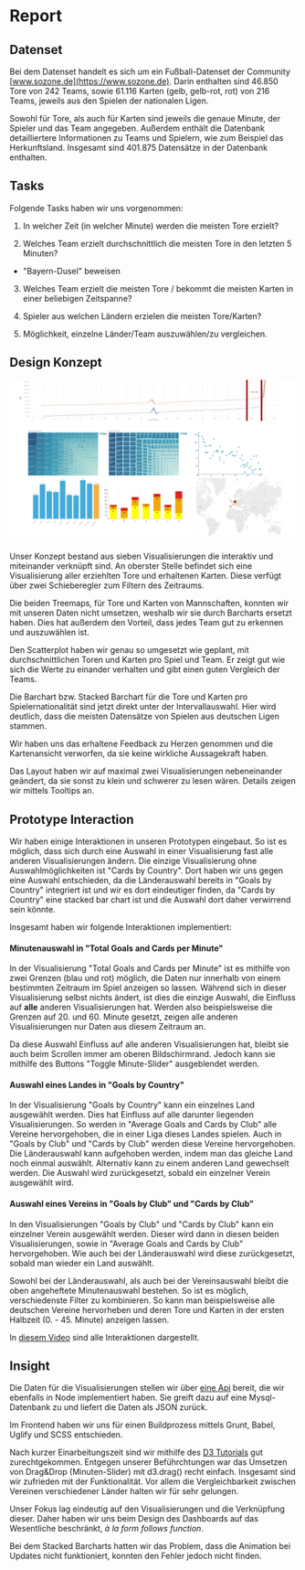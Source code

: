 # Report

## Datenset

Bei dem Datenset handelt es sich um ein Fußball-Datenset der Community [www.sozone.de](https://www.sozone.de). Darin enthalten sind 46.850 Tore von 242 Teams, sowie 61.116 Karten (gelb, gelb-rot, rot) von 216 Teams, jeweils aus den Spielen der nationalen Ligen.  

Sowohl für Tore, als auch für Karten sind jeweils die genaue Minute, der Spieler und das Team angegeben. Außerdem enthält die Datenbank detailliertere Informationen zu Teams und Spielern, wie zum Beispiel das Herkunftsland. Insgesamt sind 401.875 Datensätze in der Datenbank enthalten.

## Tasks

Folgende Tasks haben wir uns vorgenommen:

1. In welcher Zeit (in welcher Minute) werden die meisten Tore erzielt?

2. Welches Team erzielt durchschnittlich die meisten Tore in den letzten 5 Minuten?
  * "Bayern-Dusel" beweisen

3. Welches Team erzielt die meisten Tore / bekommt die meisten Karten in einer beliebigen Zeitspanne?

4. Spieler aus welchen Ländern erzielen die meisten Tore/Karten?

5. Möglichkeit, einzelne Länder/Team auszuwählen/zu vergleichen.

## Design Konzept

![Design Konzept](design.png)

Unser Konzept bestand aus sieben Visualisierungen die interaktiv und miteinander verknüpft sind.
An oberster Stelle befindet sich eine Visualisierung aller erziehlten Tore und erhaltenen Karten. Diese verfügt über zwei Schieberegler zum Filtern des Zeitraums.

Die beiden Treemaps, für Tore und Karten von Mannschaften, konnten wir mit unseren Daten nicht umsetzen, weshalb wir sie durch Barcharts ersetzt haben. Dies hat außerdem den Vorteil, dass jedes Team gut zu erkennen und auszuwählen ist.

Den Scatterplot haben wir genau so umgesetzt wie geplant, mit durchschnittlichen Toren und Karten pro Spiel und Team. Er zeigt gut wie sich die Werte zu einander verhalten und gibt einen guten Vergleich der Teams.

Die Barchart bzw. Stacked Barchart für die Tore und Karten pro Spielernationalität sind jetzt direkt unter der Intervallauswahl.
Hier wird deutlich, dass die meisten Datensätze von Spielen aus deutschen Ligen stammen.

Wir haben uns das erhaltene Feedback zu Herzen genommen und die Kartenansicht verworfen, da sie keine wirkliche Aussagekraft haben.

Das Layout haben wir auf maximal zwei Visualisierungen nebeneinander geändert, da sie sonst zu klein und schwerer zu lesen wären. Details zeigen wir mittels Tooltips an.

## Prototype Interaction

Wir haben einige Interaktionen in unseren Prototypen eingebaut. So ist es möglich, dass sich durch eine Auswahl in einer Visualisierung fast alle anderen Visualisierungen ändern. Die einzige Visualisierung ohne Auswahlmöglichkeiten ist "Cards by Country". Dort haben wir uns gegen eine Auswahl entschieden, da die Länderauswahl bereits in "Goals by Country" integriert ist und wir es dort eindeutiger finden, da "Cards by Country" eine stacked bar chart ist und die Auswahl dort daher verwirrend sein könnte.

Insgesamt haben wir folgende Interaktionen implementiert:

#### Minutenauswahl in "Total Goals and Cards per Minute"

In der Visualisierung "Total Goals and Cards per Minute" ist es mithilfe von zwei Grenzen (blau und rot) möglich, die Daten nur innerhalb von einem bestimmten Zeitraum im Spiel anzeigen so lassen. Während sich in dieser Visualisierung selbst nichts ändert, ist dies die einzige Auswahl, die Einfluss auf **alle** anderen Visualisierungen hat. Werden also beispielsweise die Grenzen auf 20. und 60. Minute gesetzt, zeigen alle anderen Visualisierungen nur Daten aus diesem Zeitraum an.

Da diese Auswahl Einfluss auf alle anderen Visualisierungen hat, bleibt sie auch beim Scrollen immer am oberen Bildschirmrand. Jedoch kann sie mithilfe des Buttons "Toggle Minute-Slider" ausgeblendet werden.

#### Auswahl eines Landes in "Goals by Country"

In der Visualisierung "Goals by Country" kann ein einzelnes Land ausgewählt werden. Dies hat Einfluss auf alle darunter liegenden Visualisierungen. So werden in "Average Goals and Cards by Club" alle Vereine hervorgehoben, die in einer Liga dieses Landes spielen. Auch in "Goals by Club" und "Cards by Club" werden diese Vereine hervorgehoben. Die Länderauswahl kann aufgehoben werden, indem man das gleiche Land noch einmal auswählt. Alternativ kann zu einem anderen Land gewechselt werden. Die Auswahl wird zurückgesetzt, sobald ein einzelner Verein ausgewählt wird.

#### Auswahl eines Vereins in "Goals by Club" und "Cards by Club"

In den Visualisierungen "Goals by Club" und "Cards by Club" kann ein einzelner Verein ausgewählt werden. Dieser wird dann in diesen beiden Visualisierungen, sowie in "Average Goals and Cards by Club" hervorgehoben. Wie auch bei der Länderauswahl wird diese zurückgesetzt, sobald man wieder ein Land auswählt.  

Sowohl bei der Länderauswahl, als auch bei der Vereinsauswahl bleibt die oben angeheftete Minutenauswahl bestehen. So ist es möglich, verschiedenste Filter zu kombinieren. So kann man beispielsweise alle deutschen Vereine hervorheben und deren Tore und Karten in der ersten Halbzeit (0. - 45. Minute) anzeigen lassen.

In [diesem Video](https://github.com/luklapp/Soccer-DataVis-Frontend/blob/master/videos/d3_prototype_hoffmann_klappert.mov) sind alle Interaktionen dargestellt.

## Insight

Die Daten für die Visualisierungen stellen wir über [eine Api](https://github.com/luklapp/Soccer-DataVis) bereit, die wir ebenfalls in Node implementiert haben. Sie greift dazu auf eine Mysql-Datenbank zu und liefert die Daten als JSON zurück.

Im Frontend haben wir uns für einen Buildprozess mittels Grunt, Babel, Uglify und SCSS entschieden.


Nach kurzer Einarbeitungszeit sind wir mithilfe des [D3 Tutorials](https://github.com/sgratzl/d3tutorial) gut zurechtgekommen. Entgegen unserer Beführchtungen war das Umsetzen von Drag&Drop (Minuten-Slider) mit d3.drag() recht einfach.
Insgesamt sind wir zufrieden mit der Funktionalität. Vor allem die Vergleichbarkeit zwischen Vereinen verschiedener Länder halten wir für sehr gelungen.

Unser Fokus lag eindeutig auf den Visualisierungen und die Verknüpfung dieser. Daher haben wir uns beim Design des Dashboards auf das Wesentliche beschränkt, *à la form follows function*.

Bei dem Stacked Barcharts hatten wir das Problem, dass die Animation bei Updates nicht funktioniert, konnten den Fehler jedoch nicht finden.
